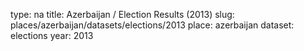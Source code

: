 type: na
title: Azerbaijan / Election Results (2013)
slug: places/azerbaijan/datasets/elections/2013
place: azerbaijan
dataset: elections
year: 2013
